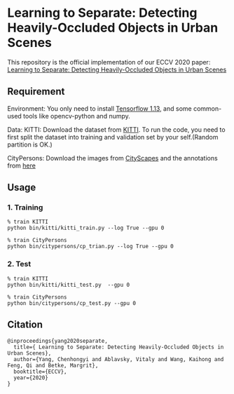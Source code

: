 # Learning to Separate: Detecting Heavily-Occluded Objects in Urban Scenes

This repository is the official implementation of our ECCV 2020 paper: [Learning to Separate: Detecting Heavily-Occluded Objects in Urban Scenes](https://www.ecva.net/papers/eccv_2020/papers_ECCV/html/3024_ECCV_2020_paper.php)

## Requirement

Environment:
You only need to install [Tensorflow 1.13](https://pytorch.org/), and some common-used tools like opencv-python and numpy.

Data:
KITTI: Download the dataset from [KITTI](http://www.cvlibs.net/datasets/kitti/). To run the code, you need to first split the dataset into training and validation set by your self.(Random partition is OK.)

CityPersons: Download the images from [CityScapes](https://www.cityscapes-dataset.com/) and the annotations from [here](https://bitbucket.org/shanshanzhang/citypersons/)


## Usage

### 1. Training

```shell
% train KITTI 
python bin/kitti/kitti_train.py --log True --gpu 0

% train CityPersons
python bin/citypersons/cp_trian.py --log True --gpu 0
```

### 2. Test

```shell
% train KITTI
python bin/kitti/kitti_test.py  --gpu 0

% train CityPersons
python bin/citypersons/cp_test.py --gpu 0
```

## Citation

```
@inproceedings{yang2020separate,
  title={ Learning to Separate: Detecting Heavily-Occluded Objects in Urban Scenes},
  author={Yang, Chenhongyi and Ablavsky, Vitaly and Wang, Kaihong and Feng, Qi and Betke, Margrit},
  booktitle={ECCV},
  year={2020}
}
```


